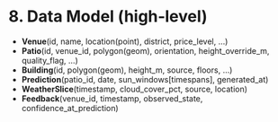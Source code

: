 # 8. Data Model (high‑level)
- **Venue**(id, name, location(point), district, price_level, …)
- **Patio**(id, venue_id, polygon(geom), orientation, height_override_m, quality_flag, …)
- **Building**(id, polygon(geom), height_m, source, floors, …)
- **Prediction**(patio_id, date, sun_windows[timespans], generated_at)
- **WeatherSlice**(timestamp, cloud_cover_pct, source, location)
- **Feedback**(venue_id, timestamp, observed_state, confidence_at_prediction)
